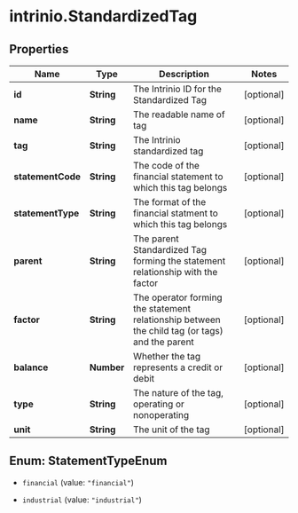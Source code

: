 # intrinio.StandardizedTag

## Properties
Name | Type | Description | Notes
------------ | ------------- | ------------- | -------------
**id** | **String** | The Intrinio ID for the Standardized Tag | [optional] 
**name** | **String** | The readable name of tag | [optional] 
**tag** | **String** | The Intrinio standardized tag | [optional] 
**statementCode** | **String** | The code of the financial statement to which this tag belongs | [optional] 
**statementType** | **String** | The format of the financial statment to which this tag belongs | [optional] 
**parent** | **String** | The parent Standardized Tag forming the statement relationship with the factor | [optional] 
**factor** | **String** | The operator forming the statement relationship between the child tag (or tags) and the parent | [optional] 
**balance** | **Number** | Whether the tag represents a credit or debit | [optional] 
**type** | **String** | The nature of the tag, operating or nonoperating | [optional] 
**unit** | **String** | The unit of the tag | [optional] 


<a name="StatementTypeEnum"></a>
## Enum: StatementTypeEnum


* `financial` (value: `"financial"`)

* `industrial` (value: `"industrial"`)




